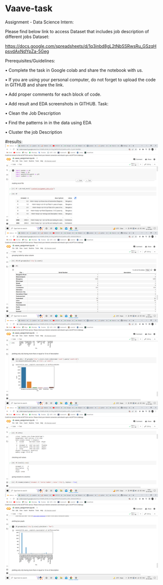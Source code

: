 # Vaave-task

Assignment - Data Science Intern:

Please find below link to access Dataset that includes job description of different jobs
Dataset:

https://docs.google.com/spreadsheets/d/1q3inbd8gL2tNbSSRwsRu_GSzqHpsvdAxNdYpZa-5Geg

Prerequisites/Guidelines:

• Complete the task in Google colab and share the notebook with us.

• If you are using your personal computer, do not forget to upload the code in GITHUB and share the
link.

• Add proper comments for each block of code.

• Add result and EDA screenshots in GITHUB.
Task:

• Clean the Job Description

• Find the patterns in in the data using EDA

• Cluster the job Description



#results:
<img src='Screenshot (1).png'>
<img src='Screenshot (14).png'>
<img src='Screenshot (12).png'>
<img src='Screenshot (2).png'>
<img src='Screenshot (13).png'>
